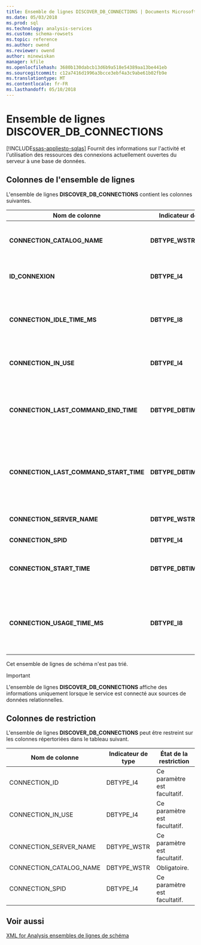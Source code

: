 ```yaml
---
title: Ensemble de lignes DISCOVER_DB_CONNECTIONS | Documents Microsoft
ms.date: 05/03/2018
ms.prod: sql
ms.technology: analysis-services
ms.custom: schema-rowsets
ms.topic: reference
ms.author: owend
ms.reviewer: owend
author: minewiskan
manager: kfile
ms.openlocfilehash: 3680b130dabcb13d6b9a518e54389aa13be441eb
ms.sourcegitcommit: c12a7416d1996a3bcce3ebf4a3c9abe61b02fb9e
ms.translationtype: MT
ms.contentlocale: fr-FR
ms.lasthandoff: 05/10/2018
---
```

# <a name="discoverdbconnections-rowset"></a>Ensemble de lignes DISCOVER_DB_CONNECTIONS
[!INCLUDE[ssas-appliesto-sqlas](../../../includes/ssas-appliesto-sqlas.md)]
  Fournit des informations sur l'activité et l'utilisation des ressources des connexions actuellement ouvertes du serveur à une base de données.  
  
## <a name="rowset-columns"></a>Colonnes de l'ensemble de lignes  
 L'ensemble de lignes **DISCOVER_DB_CONNECTIONS** contient les colonnes suivantes.  
  
|Nom de colonne|Indicateur de type|Longueur| Description|  
|-----------------|--------------------|------------|-----------------|  
|**CONNECTION_CATALOG_NAME**|**DBTYPE_WSTR**||Nom de la base de données actuellement connectée.|  
|**ID_CONNEXION**|**DBTYPE_I4**||Numéro unique qui identifie la connexion.|  
|**CONNECTION_IDLE_TIME_MS**|**DBTYPE_I8**||Durée d'inactivité, en millisecondes, depuis l'établissement de la connexion.|  
|**CONNECTION_IN_USE**|**DBTYPE_I4**||indique si la connexion est active (1) ou inactive (0).|  
|**CONNECTION_LAST_COMMAND_END_TIME**|**DBTYPE_DBTIMESTAMP**||Date et heure UTC du serveur auxquelles l'exécution de la dernière commande s'est achevée.|  
|**CONNECTION_LAST_COMMAND_START_TIME**|**DBTYPE_DBTIMESTAMP**||Date et heure UTC du serveur auxquelles l'exécution de la dernière commande a débuté.|  
|**CONNECTION_SERVER_NAME**|**DBTYPE_WSTR**||Nom du serveur actuellement connecté.|  
|**CONNECTION_SPID**|**DBTYPE_I4**||ID de session.|  
|**CONNECTION_START_TIME**|**DBTYPE_DBTIMESTAMP**||Date et heure UTC du serveur auxquelles la connexion a été établie.|  
|**CONNECTION_USAGE_TIME_MS**|**DBTYPE_I8**||Durée de connexion active, en millisecondes, depuis l'établissement de la connexion.|  
  
 Cet ensemble de lignes de schéma n'est pas trié.  
  
> [!IMPORTANT]  
>  L'ensemble de lignes **DISCOVER_DB_CONNECTIONS** affiche des informations uniquement lorsque le service est connecté aux sources de données relationnelles.  
  
## <a name="restriction-columns"></a>Colonnes de restriction  
 L'ensemble de lignes **DISCOVER_DB_CONNECTIONS** peut être restreint sur les colonnes répertoriées dans le tableau suivant.  
  
|Nom de colonne|Indicateur de type|État de la restriction|  
|-----------------|--------------------|-----------------------|  
|CONNECTION_ID|DBTYPE_I4|Ce paramètre est facultatif.|  
|CONNECTION_IN_USE|DBTYPE_I4|Ce paramètre est facultatif.|  
|CONNECTION_SERVER_NAME|DBTYPE_WSTR|Ce paramètre est facultatif.|  
|CONNECTION_CATALOG_NAME|DBTYPE_WSTR|Obligatoire.|  
|CONNECTION_SPID|DBTYPE_I4|Ce paramètre est facultatif.|  
  
## <a name="see-also"></a>Voir aussi  
 [XML for Analysis ensembles de lignes de schéma](../../../analysis-services/schema-rowsets/xml/xml-for-analysis-schema-rowsets.md)  
  
  
